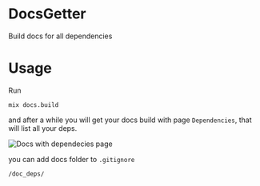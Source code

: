 # DocsGetter

Build docs for all dependencies

<!-- ## Installation -->
<!--  -->
<!-- If [available in Hex](https://hex.pm/docs/publish), the package can be installed -->
<!-- by adding `docs_getter` to your list of dependencies in `mix.exs`: -->
<!--  -->
<!-- ```elixir -->
<!-- def deps do -->
<!--   [ -->
<!--     {:docs_getter, "~> 0.1.0"} -->
<!--   ] -->
<!-- end -->
<!-- ``` -->

# Usage

Run
```
mix docs.build
```

and after a while you will get your docs build with page `Dependencies`, that will list all your deps.

![Docs with dependecies page](../priv/screenshot.png)

you can add docs folder to `.gitignore`
```
/doc_deps/
```

<!-- Documentation can be generated with [ExDoc](https://github.com/elixir-lang/ex_doc) -->
<!-- and published on [HexDocs](https://hexdocs.pm). Once published, the docs can -->
<!-- be found at [https://hexdocs.pm/docs_getter](https://hexdocs.pm/docs_getter). -->
<!--  -->

